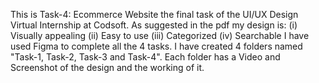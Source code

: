 This is Task-4: Ecommerce Website the final task of the UI/UX Design Virtual Internship at Codsoft.
As suggested in the pdf my design is:
(i) Visually appealing
(ii) Easy to use
(iii) Categorized
(iv) Searchable
I have used Figma to complete all the 4 tasks. I have created 4 folders named "Task-1, Task-2, Task-3 and Task-4".
Each folder has a Video and Screenshot of the design and the working of it.
